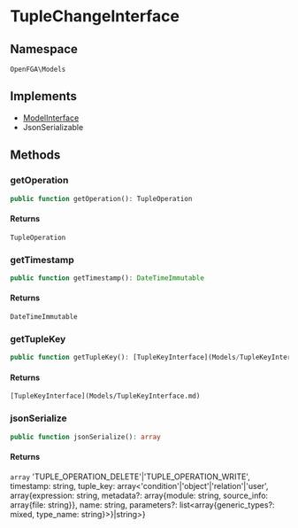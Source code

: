 # TupleChangeInterface


## Namespace
`OpenFGA\Models`

## Implements
* [ModelInterface](Models/ModelInterface.md)
* JsonSerializable



## Methods
### getOperation


```php
public function getOperation(): TupleOperation
```



#### Returns
`TupleOperation`

### getTimestamp


```php
public function getTimestamp(): DateTimeImmutable
```



#### Returns
`DateTimeImmutable`

### getTupleKey


```php
public function getTupleKey(): [TupleKeyInterface](Models/TupleKeyInterface.md)
```



#### Returns
`[TupleKeyInterface](Models/TupleKeyInterface.md)`

### jsonSerialize


```php
public function jsonSerialize(): array
```



#### Returns
`array`
 &#039;TUPLE_OPERATION_DELETE&#039;|&#039;TUPLE_OPERATION_WRITE&#039;, timestamp: string, tuple_key: array&lt;&#039;condition&#039;|&#039;object&#039;|&#039;relation&#039;|&#039;user&#039;, array{expression: string, metadata?: array{module: string, source_info: array{file: string}}, name: string, parameters?: list&lt;array{generic_types?: mixed, type_name: string}&gt;}|string&gt;}

